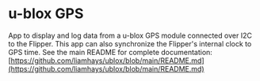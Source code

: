 # u-blox GPS
App to display and log data from a u-blox GPS module connected over
I2C to the Flipper. This app can also synchronize the Flipper's
internal clock to GPS time. See the main README for complete
documentation:
[https://github.com/liamhays/ublox/blob/main/README.md](https://github.com/liamhays/ublox/blob/main/README.md)
